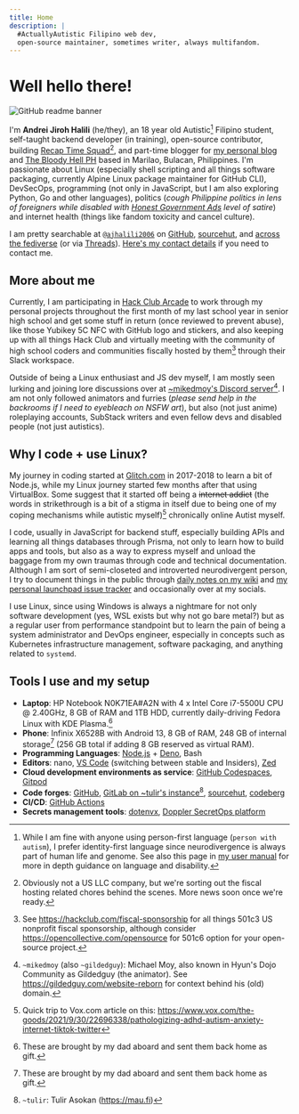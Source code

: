 ```yaml
---
title: Home
description: |
  #ActuallyAutistic Filipino web dev,
  open-source maintainer, sometimes writer, always multifandom.
---
```


# Well hello there!

![GitHub readme banner](https://github.com/ajhalili2006/ajhalili2006/raw/83d1552339fec8d91eadcab0289d43b6a9ef775c/static/readme-banner-2022.png)

I'm **Andrei Jiroh Halili** (he/they), an 18 year old Autistic[^7] Filipino student, self-taught backend developer (in training), open-source contributor,
building [Recap Time Squad](https://recaptime.dev)[^1], and part-time blogger for
[my personal blog](https://ajhalili2006.substack.com) and [The Bloody Hell PH](https://fromthebshq.substack.com)
based in Marilao, Bulacan, Philippines. I'm passionate about Linux (especially shell scripting and all things
software packaging, currently Alpine Linux package maintainer for GitHub CLI), DevSecOps, programming (not only in
JavaScript, but I am also exploring Python, Go and other languages), politics (_cough Philippine politics in lens of
foreigners while disabled with [Honest Government Ads] level of satire_) and internet health (things like fandom toxicity and cancel culture).

I am pretty searchable at [`@ajhalili2006`](./links.md) on [GitHub], [sourcehut], and [across the fediverse] (or via [Threads](https://threads.net/@ajhalili2006)). [Here's my contact details](./contact/index.md) if you need to contact me.

## More about me

Currently, I am participating in [Hack Club Arcade](https://hackclub.com/arcade) to work through
my personal projects throughout the first month of my last school year in senior high school and get
some stuff in return (once reviewed to prevent abuse), like those Yubikey 5C NFC with GitHub logo
and stickers, and also keeping up with all things Hack Club and virtually meeting with
the community of high school coders and communities fiscally hosted by them[^4] through their Slack workspace.

Outside of being a Linux enthusiast and JS dev myself, I am mostly seen lurking and joining lore discussions over at [~mikedmoy's Discord server](https://go.andreijiroh.xyz/discord/gildedguy)[^5]. I am not only followed animators and furries (_please send help in the backrooms if I need to eyebleach on NSFW art_), but also (not just anime) roleplaying accounts, SubStack writers and even fellow devs and disabled people (not just autistics).

## Why I code + use Linux?

My journey in coding started at [Glitch.com](https://glitch.com) in 2017-2018 to learn a bit of Node.js, while
my Linux journey started few months after that using VirtualBox. Some suggest that it started off being a ~~internet addict~~
(the words in strikethrough is a bit of a stigma in itself due to being one of my coping mechanisms while
autistic myself)[^6] chronically online Autist myself.

I code, usually in JavaScript for backend stuff, especially building APIs and learning all things databases
through Prisma, not only to learn how to build apps and tools, but also as a way to express myself and unload
the baggage from my own traumas through code and technical documentation. Although I am sort of semi-closeted and
introverted neurodivergent person, I try to document things in the public through
[daily notes on my wiki](https://go.andreijiroh.xyz/daily-notes) and [my personal launchpad issue tracker] and occasionally over at my socials.

I use Linux, since using Windows is always a nightmare for not only software development (yes, WSL exists but why not go bare metal?)
but as a regular user from performance standpoint but to learn the pain of being a system administrator
and DevOps engineer, especially in concepts such as Kubernetes infrastructure management, software packaging, and anything related to `systemd`.

## Tools I use and my setup

* **Laptop**: HP Notebook N0K71EA#A2N with 4 x Intel Core i7-5500U CPU @ 2.40GHz, 8 GB of RAM and 1TB HDD,
currently daily-driving Fedora Linux with KDE Plasma.[^3]
* **Phone**: Infinix X6528B with Android 13, 8 GB of RAM, 248 GB of internal storage[^3] (256 GB total if adding 8 GB reserved as virtual RAM).
* **Programming Languages**: [Node.js](https://nodejs.org) + [Deno](https://deno.land), Bash
* **Editors**: nano, [VS Code](https://go.andreijiroh.xyz/vscode) (switching between stable and Insiders), [Zed](https://go.andreijiroh.xyz/zed-editor)
* **Cloud development environments as service**: [GitHub Codespaces](https://github.com/features/codespaces), [Gitpod](https://www.gitpod.io)
* **Code forges**: [GitHub], [GitLab on ~tulir's instance](https://mau.dev/ajhalili2006)[^2], [sourcehut], [codeberg]
* **CI/CD**: [GitHub Actions](https://github.com/features/actions)
* **Secrets management tools**: [dotenvx], [Doppler SecretOps platform]

[^1]: Obviously not a US LLC company, but we're sorting out the fiscal hosting related chores behind the scenes.
More news soon once we're ready.
[^2]: `~tulir`: Tulir Asokan (<https://mau.fi>)
[^3]: These are brought by my dad aboard and sent them back home as gift.
[^4]: See <https://hackclub.com/fiscal-sponsorship> for all things 501c3 US nonprofit fiscal sponsorship, although consider <https://opencollective.com/opensource> for 501c6 option for your open-source project.
[^5]: `~mikedmoy` (also `~gildedguy`): Michael Moy, also known in Hyun's Dojo Community as Gildedguy (the animator). See <https://gildedguy.com/website-reborn> for context behind his (old) domain.
[^6]: Quick trip to Vox.com article on this: <https://www.vox.com/the-goods/2021/9/30/22696338/pathologizing-adhd-autism-anxiety-internet-tiktok-twitter>
[^7]: While I am fine with anyone using person-first language (`person with autism`), I prefer identity-first language since neurodivergence is always part of human life and genome. See also this page in [my user manual](./user-manual/neurodivergence-and-disability.md) for more in depth guidance on language and disability.

[Honest Government Ads]: https://go.andreijiroh.xyz/honest-govt-ads
[GitHub]: https://github.com/ajhlili2006
[sourcehut]: https://sr.ht/~ajhalili2006
[across the fediverse]: https://tilde.zone/@ajhalili2006
[dotenvx]: https://go.andreijiroh.xyz/dotenvx
[Doppler SecretOps platform]: https://go.andreijiroh.xyz/doppler
[my personal launchpad issue tracker]: https://go.andreijiroh.xyz/launchpad
[codeberg]: https://codeberg.org/ajhalili2006